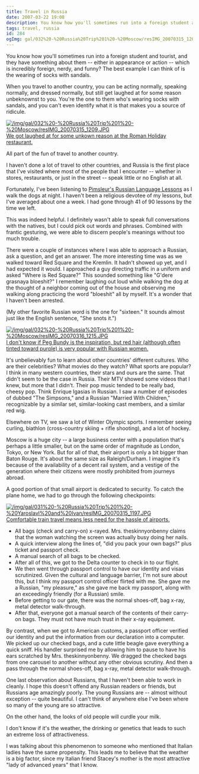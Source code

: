```yaml
---
title: Travel in Russia
date: 2007-03-22 19:08
description: You know how you'll sometimes run into a foreign student and tourist, and they have something about them -- either in appearance or action -- which is incredibly foreign, nerdy, and funny?  The best example I can think of is the wearing of socks with sandals.
tags: travel, russia
id: 284
ogImg: gal/032%20-%20Russia%20Trip%201%20-%20Moscow/resIMG_20070315_1209.JPG
---
```

You know how you'll sometimes run into a foreign student and tourist, and they have something about them -- either in appearance or action -- which is incredibly foreign, nerdy, and funny?  The best example I can think of is the wearing of socks with sandals.

When you travel to another country, you can be acting normally, speaking normally, and dressed normally, but still get laughed at for some reason unbeknownst to you.  You're the one to them who's wearing socks with sandals, and you can't even identify what it is that makes you a source of ridicule.

<a class="lightview alignright" href="/img/gal/032%20-%20Russia%20Trip%201%20-%20Moscow/resIMG_20070315_1209.JPG" data-lightview-caption="We got laughed at for some unkown reason at the Roman Holiday restaurant." data-lightview-group="group1" style="width:350px;"><img src="/img/gal/032%20-%20Russia%20Trip%201%20-%20Moscow/resIMG_20070315_1209.JPG" alt="/img/gal/032%20-%20Russia%20Trip%201%20-%20Moscow/resIMG_20070315_1209.JPG"><br><span class="caption">We got laughed at for some unkown reason at the Roman Holiday restaurant.</span></a>

All part of the fun of travel to another country.

I haven't done a lot of travel to other countries, and Russia is the first place that I've visited where most of the people that I encounter -- whether in stores, restaurants, or just in the street -- speak little or no English at all.

Fortunately, I've been listening to <a href="https://www.pimsleur.com/learn-russian/lifetime-subscription/?srsltid=AfmBOopUglEbbQdpUncLOzueibPRRrNRvTVYPQezGZTvAKWQ1ZKXXq9T" target="_blank">Pimsleur's Russian Language Lessons</a> as I walk the dogs at night.  I haven't been a religious devotee of my lessons, but I've averaged about one a week.  I had gone through 41 of 90 lessons by the time we left.

This was indeed helpful.  I definitely wasn't able to speak full conversations with the natives, but I could pick out words and phrases.  Combined with frantic gesturing, we were able to discern people's meanings without too much trouble.

There were a couple of instances where I was able to approach a Russian, ask a question, and get an answer.  The more interesting time was as we walked toward Red Square and the Kremlin.  It hadn't showed up yet, and I had expected it would.  I approached a guy directing traffic in a uniform and asked "Where is Red Square?"  This sounded something like "G'dere grasnaya bloeshit?"  I remember laughing out loud while walking the dog at the thought of a neighbor coming out of the house and observing me walking along practicing the word "bloeshit" all by myself.  It's a wonder that I haven't been arrested.

(My other favorite Russian word is the one for "sixteen."  It sounds almost just like the English sentence, "She snots it.")

<a class="lightview alignright" href="/img/gal/032%20-%20Russia%20Trip%201%20-%20Moscow/resIMG_20070316_1215.JPG" data-lightview-caption="I don't know if Peg Bundy is the inspiration, but red hair (although often tinted toward purple) is very popular with Russian women.
" data-lightview-group="group1" style="width:350px;"><img src="/img/gal/032%20-%20Russia%20Trip%201%20-%20Moscow/resIMG_20070316_1215.JPG" alt="/img/gal/032%20-%20Russia%20Trip%201%20-%20Moscow/resIMG_20070316_1215.JPG"><br><span class="caption">I don't know if Peg Bundy is the inspiration, but red hair (although often tinted toward purple) is very popular with Russian women.
</span></a>

It's unbelievably fun to learn about other countries' different cultures.  Who are their celebrities?  What movies do they watch?  What sports are popular?  I think in many western countries, their stars and ours are the same.  That didn't seem to be the case in Russia.  Their MTV showed some videos that I knew, but more that I didn't.  Their pop music tended to be really bad, cheesy pop.  Think Enrique Igasias in Russian.  I saw a number of episodes of dubbed "The Simpsons," and a Russian "Married With Children," recognizable by a similar set, similar-looking cast members, and a similar red wig.

Elsewhere on TV, we saw a lot of Winter Olympic sports.  I remember seeing curling, biathlon (cross-country skiing + rifle shooting), and a lot of hockey.  

Moscow is a huge city -- a large business center with a population that's perhaps a little smaller, but on the same order of magnitude as London, Tokyo, or New York.  But for all of that, their airport is only a bit bigger than Baton Rouge.  It's about the same size as Raleigh/Durham.  I imagine it's because of the availability of a decent rail system, and a vestige of the generation where their citizens were mostly prohibited from journeys abroad.

A good portion of that small airport is dedicated to security.  To catch the plane home, we had to go through the following checkpoints:

<a class="lightview alignright" href="/img/gal/031%20-%20Russia%20Trip%201%20-%20Yaroslavl%20and%20Ivan/resIMG_20070315_1197.JPG" data-lightview-caption="Comfortable train travel means less need for the hassle of airports." data-lightview-group="group1" style="width:350px;"><img src="/img/gal/031%20-%20Russia%20Trip%201%20-%20Yaroslavl%20and%20Ivan/resIMG_20070315_1197.JPG" alt="/img/gal/031%20-%20Russia%20Trip%201%20-%20Yaroslavl%20and%20Ivan/resIMG_20070315_1197.JPG"><br><span class="caption">Comfortable train travel means less need for the hassle of airports.</span></a>

<ul><li>All bags (check and carry-on) x-rayed.  Mrs. theskinnyonbenny claims that the woman watching the screen was actually busy doing her nails.</li>

<li>A quick interview along the lines of, "did you pack your own bags?" plus ticket and passport check.</li>

<li>A manual search of all bags to be checked.</li>

<li>After all of this, we got to the Delta counter to check in to our flight.</li>

<li>We then went through passport control to have our identity and visas scrutinized.  Given the cultural and language barrier, I'm not sure about this, but I think my passport control officer flirted with me.  She gave me a Russian, "my pleasure," as she gave me back my passport, along with an exceedingly friendly (for a Russian) smile.</li>

<li>Before getting to our gate, there was the normal shoes-off, bag x-ray, metal detector walk-through.</li>

<li>After that, everyone got a manual search of the contents of their carry-on bags.  They must not have much trust in their x-ray equipment.</li></ul>

By contrast, when we got to American customs, a passport officer verified our identity and put the information from our declaration into a computer.  We picked up our checked bags, and a cute little beagle gave everything a quick sniff.  His handler surprised me by allowing him to pause to have his ears scratched by Mrs. theskinnyonbenny.  We dragged the checked bags from one carousel to another without any other obvious scrutiny.  And then a pass through the normal shoes-off, bag x-ray, metal detector walk-through.

One last observation about Russians, that I haven't been able to work in cleanly.  I hope this doesn't offend any Russian readers or friends, but Russians age amazingly poorly.  The young Russians are -- almost without exception -- quite beautiful.  I can't think of anywhere else I've been where so many of the young are so attractive.

On the other hand, the looks of old people will curdle your milk.

I don't know if it's the weather, the drinking or genetics that leads to such an extreme loss of attractiveness.

I was talking about this phenomenon to someone who mentioned that Italian ladies have the same propensity.  This leads me to believe that the weather is a big factor, since my Italian friend Stacey's mother is the most attractive "lady of advanced years" that I know.